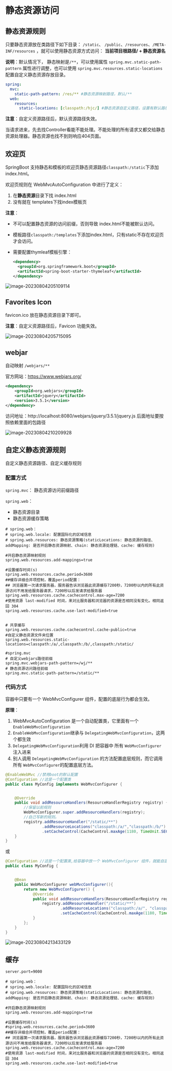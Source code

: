 # 静态资源访问

## 静态资源规则

只要静态资源放在类路径下如下⽬录： `/static`、 `/public`、`/resources`、`/META-INF/resources` ，就可以使⽤静态资源⽅式访问： **当前项目根路径/ + 静态资源名**

**说明**：默认情况下， 静态映射是`/**`，可以使⽤属性 `spring.mvc.static-path-pattern` 属性进行调整，也可以使⽤ `spring.mvc.resources.static-locations` 配置⾃定义静态资源存放目录。

```yaml
spring:
  mvc:
    static-path-pattern: /res/** #静态资源映射路径，默认/**
  web:
    resources:
      static-locations: [classpath:/hjc/] #静态资源自定义路径，设置有默认路径失效
```

**注意**：⾃定义资源路径后，默认资源路径失效。

当请求进来，先去找Controller看能不能处理。不能处理的所有请求⼜都交给静态资源处理器。静态资源也找不到则响应404页面。

## 欢迎页

SpringBoot 支持静态和模板的欢迎页静态资源路径`classpath:/static`下添加 index.html。

欢迎页规则在 WebMvcAutoConfiguration 中进行了定义：

1. 在**静态资源**目录下找 index.html
2. 没有就在 templates下找index模板页

**注意**：

- 不可以配置静态资源的访问前缀，否则导致 index.html不能被默认访问。

- 模板路径`classpath:/templates`下添加index.html，只有static不存在欢迎页才会访问。

- 需要配置thymleaf模板引擎：

  ```xml
  <dependency>
  	<groupId>org.springframework.boot</groupId>
  	<artifactId>spring-boot-starter-thymeleaf</artifactId>
  </dependency>
  ```

![image-20230804205109114](https://cdn.jsdelivr.net/gh/letengzz/Two-C@main/img/Java/202308042052242.png)

## Favorites Icon

favicon.ico 放在静态资源目录下即可。

**注意**：⾃定义资源路径后，Favicon 功能失效。

![image-20230804205715095](https://cdn.jsdelivr.net/gh/letengzz/Two-C@main/img/Java/202308042057630.png)

## webjar

自动映射 `/webjars/**`

官方网站：https://www.webjars.org/

```xml
<dependency>
	<groupId>org.webjars</groupId>
    <artifactId>jquery</artifactId>
    <version>3.5.1</version>
</dependency>
```

访问地址：http://localhost:8080/webjars/jquery/3.5.1/jquery.js  后面地址要按照依赖里面的包路径

![image-20230804210209928](https://cdn.jsdelivr.net/gh/letengzz/Two-C@main/img/Java/202308042102577.png)

## 自定义静态资源规则

自定义静态资源路径、自定义缓存规则

### 配置方式

`spring.mvc`： 静态资源访问前缀路径

`spring.web`：

- 静态资源目录
- 静态资源缓存策略

```properties
# spring.web：
# spring.web.locale: 配置国际化的区域信息
# spring.web.resources: 静态资源策略(staticLocations: 静态资源的路径、addMapping: 是否开启静态资源映射、chain: 静态资源处理链、cache: 缓存规则)

#开启静态资源映射规则
spring.web.resources.add-mappings=true

#设置缓存时间(s)
spring.web.resources.cache.period=3600
##缓存详细合并项控制，覆盖period配置：
## 浏览器第一次请求服务器，服务器告诉浏览器此资源缓存7200秒，7200秒以内的所有此资源访问不用发给服务器请求，7200秒以后发请求给服务器
spring.web.resources.cache.cachecontrol.max-age=7200
#使用资源 last-modified 时间，来对比服务器和浏览器的资源是否相同没有变化。相同返回 304
spring.web.resources.cache.use-last-modified=true


# 共享缓存
spring.web.resources.cache.cachecontrol.cache-public=true
#自定义静态资源文件夹位置
spring.web.resources.static-locations=classpath:/a/,classpath:/b/,classpath:/static/

#spring.mvc
# 自定义webjars路径前缀
spring.mvc.webjars-path-pattern=/wj/**
# 静态资源访问路径前缀
spring.mvc.static-path-pattern=/static/**
```

### 代码方式

容器中只要有一个 WebMvcConfigurer 组件，配置的底层行为都会生效。

**原理**：

1. WebMvcAutoConfiguration 是一个自动配置类，它里面有一个 `EnableWebMvcConfiguration`
2. `EnableWebMvcConfiguration`继承与 `DelegatingWebMvcConfiguration`，这两个都生效
3. `DelegatingWebMvcConfiguration`利用 DI 把容器中 所有 `WebMvcConfigurer `注入进来
4. 别人调用 `DelegatingWebMvcConfiguration` 的方法配置底层规则，而它调用所有 `WebMvcConfigurer`的配置底层方法。

```java
@EnableWebMvc //禁用boot的默认配置
@Configuration //这是一个配置类
public class MyConfig implements WebMvcConfigurer {


    @Override
    public void addResourceHandlers(ResourceHandlerRegistry registry) {
        //保留以前规则
        WebMvcConfigurer.super.addResourceHandlers(registry);
        //自己写新的规则。
        registry.addResourceHandler("/static/**")
                .addResourceLocations("classpath:/a/","classpath:/b/")
                .setCacheControl(CacheControl.maxAge(1180, TimeUnit.SECONDS));
    }
}
```

或

```java
@Configuration //这是一个配置类,给容器中放一个 WebMvcConfigurer 组件，就能自定义底层
public class MyConfig {


    @Bean
    public WebMvcConfigurer webMvcConfigurer(){
        return new WebMvcConfigurer() {
            @Override
            public void addResourceHandlers(ResourceHandlerRegistry registry) {
                registry.addResourceHandler("/static/**")
                        .addResourceLocations("classpath:/a/", "classpath:/b/")
                        .setCacheControl(CacheControl.maxAge(1180, TimeUnit.SECONDS));
            }
        };
    }
}
```

![image-20230804213433129](https://cdn.jsdelivr.net/gh/letengzz/Two-C@main/img/Java/202308042134269.png)

## 缓存

```properties
server.port=9000

# spring.web：
# spring.web.locale: 配置国际化的区域信息
# spring.web.resources: 静态资源策略(staticLocations: 静态资源的路径、addMapping: 是否开启静态资源映射、chain: 静态资源处理链、cache: 缓存规则)

#开启静态资源映射规则
spring.web.resources.add-mappings=true

#设置缓存时间(s)
#spring.web.resources.cache.period=3600
##缓存详细合并项控制，覆盖period配置：
## 浏览器第一次请求服务器，服务器告诉浏览器此资源缓存7200秒，7200秒以内的所有此资源访问不用发给服务器请求，7200秒以后发请求给服务器
spring.web.resources.cache.cachecontrol.max-age=7200
#使用资源 last-modified 时间，来对比服务器和浏览器的资源是否相同没有变化。相同返回 304
spring.web.resources.cache.use-last-modified=true
```

